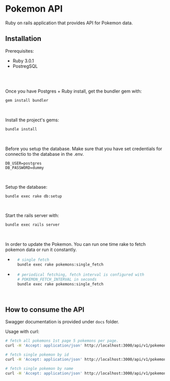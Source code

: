 # Pokemon API
 Ruby on rails application that provides API for Pokemon data.
</br>

## Installation

Prerequisites:
- Ruby 3.0.1
- PostregSQL
</br>
</br>

Once you have Postgres + Ruby install, get the bundler gem with:
``` bash
gem install bundler
```
</br>

Install the project's gems:
``` bash
bundle install
```
</br>

Before you setup the database. Make sure that you have set credentials for connectio to the
database in the .env.
```
DB_USER=postgres
DB_PASSWORD=dummy
```
</br>

Setup the database:
``` bash
bundle exec rake db:setup
```
</br>

Start the rails server with:
``` bash
bundle exec rails server
```
</br>

In order to update the Pokemon. You can run one time rake to fetch pokemon data or run it constantly.
  - ``` bash
      # single fetch
      bundle exec rake pokemons:single_fetch
    ```
  - ``` bash
      # periodical fetching, fetch interval is configured with
      # POKEMON_FETCH_INTERVAL in seconds
      bundle exec rake pokemons:single_fetch
    ```
</br>

## How to consume the API
Swagger documentation is provided under `docs` folder.

Usage with curl:
``` bash
# fetch all pokemons 1st page 5 pokemons per page.
curl -H 'Accept: application/json' http://localhost:3000/api/v1/pokemons?page=1&per_page=5

# fetch single pokemon by id
curl -H 'Accept: application/json' http://localhost:3000/api/v1/pokemon?id=1

# fetch single pokemon by name
curl -H 'Accept: application/json' http://localhost:3000/api/v1/pokemon?name=pickachu
```
